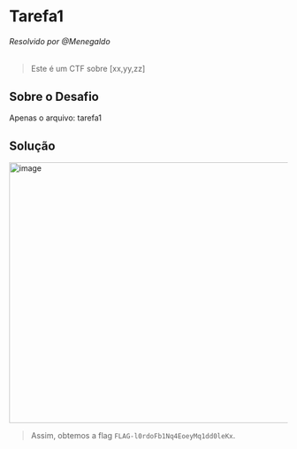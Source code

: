 # Tarefa1

###### Resolvido por @Menegaldo
> Este é um CTF sobre [xx,yy,zz]  

## Sobre o Desafio  

Apenas o arquivo: tarefa1

## Solução

<img width="827" height="471" alt="image" src="https://github.com/user-attachments/assets/148572a5-5662-4a06-a2a4-02479a17d201" />
 
> Assim, obtemos a flag `FLAG-l0rdoFb1Nq4EoeyMq1dd0leKx`.

